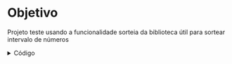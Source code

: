 # Objetivo
Projeto teste usando a funcionalidade sorteia da biblioteca útil para sortear intervalo de números

<details>
<summary>Código</summary>

```c
programa
{
	inclua biblioteca Util --> u //incluindo e dando "alias" a lib "Util"
	inteiro num_inicial, num_final, num_sorteado
	
	funcao inicio()
	{
		escreva("Digite o primeiro número do intervalo do sorteio: ")
		leia(num_inicial)// Pegando o primeiro número.

		escreva("Digite o último número do intervalo do sorteio: ")
		leia(num_final)// Pegando o último número.

		escreva("\nO intervalo do sorteio começa no: " + num_inicial + " e termina no número: " + num_final, "\n")

		num_sorteado = (u.sorteia(num_inicial, num_final))

		escreva("O numero sorteado entre: ", num_inicial, " e ", num_final, " é: ", num_sorteado, "\n")
		
	}
}
```
</details>
